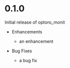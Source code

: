 # 0.1.0

Initial release of optoro_monit

* Enhancements
  * an enhancement

* Bug Fixes
  * a bug fix
